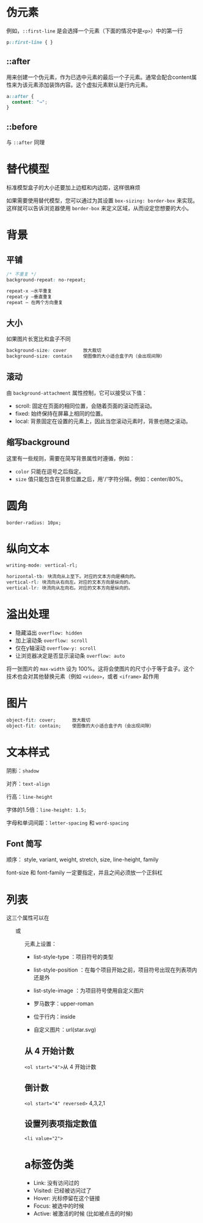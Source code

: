 # 伪元素

例如，`::first-line` 是会选择一个元素（下面的情况中是`<p>`）中的第一行

```css
p::first-line { }
```

## ::after

用来创建一个伪元素，作为已选中元素的最后一个子元素。通常会配合content属性来为该元素添加装饰内容。这个虚拟元素默认是行内元素。

```css
a::after {
  content: "→";
}
```

## ::before

与 `::after` 同理

# 替代模型

标准模型盒子的大小还要加上边框和内边距，这样很麻烦

如果需要使用替代模型，您可以通过为其设置 `box-sizing: border-box` 来实现。这样就可以告诉浏览器使用 `border-box` 来定义区域，从而设定您想要的大小。

# 背景

## 平铺

```css
/* 不重复 */
background-repeat: no-repeat;

repeat-x —水平重复
repeat-y —垂直重复
repeat — 在两个方向重复
```

## 大小

如果图片长宽比和盒子不同

```css
background-size: cover      放大裁切
background-size: contain    使图像的大小适合盒子内（会出现间隙）
```

## 滚动

由 `background-attachment` 属性控制，它可以接受以下值：

- scroll: 固定在页面的相同位置，会随着页面的滚动而滚动。
- fixed: 始终保持在屏幕上相同的位置。
- local: 背景固定在设置的元素上，因此当您滚动元素时，背景也随之滚动。

## 缩写background

这里有一些规则，需要在简写背景属性时遵循，例如：

- `color` 只能在逗号之后指定。
- `size` 值只能包含在背景位置之后，用'/'字符分隔，例如：center/80%。

# 圆角

`border-radius: 10px;`

# 纵向文本

```css
writing-mode: vertical-rl;

horizontal-tb: 块流向从上至下。对应的文本方向是横向的。
vertical-rl: 块流向从右向左。对应的文本方向是纵向的。
vertical-lr: 块流向从左向右。对应的文本方向是纵向的。
```

# 溢出处理

- 隐藏溢出 `overflow: hidden`
- 加上滚动条 `overflow: scroll`
- 仅在y轴滚动 `overflow-y: scroll`
- 让浏览器决定是否显示滚动条 `overflow: auto`

将一张图片的 `max-width` 设为 100%。这将会使图片的尺寸小于等于盒子。这个技术也会对其他替换元素（例如 `<video>`，或者 `<iframe>` 起作用

# 图片

```css
object-fit: cover;      放大裁切
object-fit: contain;    使图像的大小适合盒子内（会出现间隙）
```

# 文本样式

阴影：`shadow`

对齐：`text-align`

行高：`line-height`

字体的1.5倍：`line-height: 1.5;`

字母和单词间距：`letter-spacing` 和 `word-spacing`

## Font 简写

顺序： style, variant, weight, stretch, size, line-height, family

font-size 和 font-family 一定要指定，并且之间必须放一个正斜杠

# 列表

这三个属性可以在 <ul> 或 <ol> 元素上设置：

- list-style-type ：项目符号的类型
- list-style-position ：在每个项目开始之前，项目符号出现在列表项内还是外
- list-style-image ：为项目符号使用自定义图片

- 罗马数字：upper-roman
- 位于行内：inside
- 自定义图片：url(star.svg)

## 从 4 开始计数

`<ol start="4">`从 4 开始计数

## 倒计数

`<ol start="4" reversed>`   4,3,2,1

## 设置列表项指定数值

`<li value="2">`

# a标签伪类

- Link: 没有访问过的
- Visited: 已经被访问过了
- Hover: 光标停留在这个链接
- Focus: 被选中的时候
- Active: 被激活的时候 (比如被点击的时候)